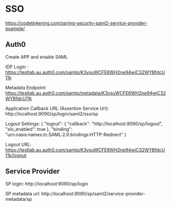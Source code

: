 # SSO

https://codetinkering.com/spring-security-saml2-service-provider-example/

## Auth0 

Create APP and enable SAML

IDP Login : https://testlab.au.auth0.com/samlp/K3ysuWCFE6WH2ne94wjC32WYBfdcU11k

Metadata Endpoint:
https://testlab.au.auth0.com/samlp/metadata/K3ysuWCFE6WH2ne94wjC32WYBfdcU11k

Application Callback URL (Assertion Service Url):
http://localhost:9090/sp/login/saml2/sso/sp

Logout Settings:
{
"logout": {
"callback": "http://localhost:9090/sp/logout",
"slo_enabled": true
},
"binding": "urn:oasis:names:tc:SAML:2.0:bindings:HTTP-Redirect"
}

Logout URL:
https://testlab.au.auth0.com/samlp/K3ysuWCFE6WH2ne94wjC32WYBfdcU11k/logout

## Service Provider

SP login:
http://localhost:9090/sp/login

SP metadata url:
http://localhost:9090/sp/saml2/service-provider-metadata/sp



